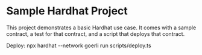 # Sample Hardhat Project

This project demonstrates a basic Hardhat use case. It comes with a sample contract, a test for that contract, and a script that deploys that contract.

Deploy:
npx hardhat --network goerli run scripts/deploy.ts
